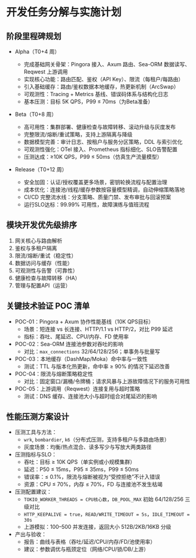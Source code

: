 # 开发任务分解与实施计划

## 阶段里程碑规划
- Alpha（T0+4 周）
  - 完成基础网关骨架：Pingora 接入、Axum 路由、Sea-ORM 数据读写、Reqwest 上游调用
  - 实现核心功能：路由匹配、鉴权（API Key）、限流（每租户/每路由）
  - 引入基础缓存：路由/鉴权数据本地缓存，热更新机制（ArcSwap）
  - 可观测性：Tracing + Metrics 基线、错误码体系与结构化日志
  - 基本压测：目标 5K QPS，P99 ≤ 70ms（为Beta准备）

- Beta（T0+8 周）
  - 高可用性：集群部署、健康检查与故障转移、滚动升级与灰度发布
  - 完整限流/熔断/重试策略，支持上游隔离与降级
  - 数据模型完善：审计日志、按租户与服务分区策略，DDL 与索引优化
  - 可观测性强化：OTel 接入、Prometheus 指标细化、SLO告警配置
  - 压测达成：≥10K QPS，P99 ≤ 50ms（仿真生产流量模型）

- Release（T0+12 周）
  - 安全加固：认证/授权覆盖更多场景，密钥轮换流程与配置治理
  - 成本优化：连接池/线程/缓存参数按容量模型精调，自动伸缩策略落地
  - CI/CD 完整流水线：分支策略、质量门禁、发布审批与回滚预案
  - 运行SLO达标：99.99% 可用性，故障演练与值班流程

## 模块开发优先级排序
1) 网关核心与路由解析
2) 鉴权与多租户隔离
3) 限流/熔断/重试（稳定性）
4) 数据访问与缓存（性能）
5) 可观测性与告警（可靠性）
6) 健康检查与故障转移（HA）
7) 管理与配置API（运营）

## 关键技术验证 POC 清单
- POC-01：Pingora + Axum 协作性能基线（10K QPS目标）
  - 场景：短连接 vs 长连接、HTTP/1.1 vs HTTP/2，对比 P99 延迟
  - 指标：吞吐、尾延迟、CPU/内存、FD 使用率
- POC-02：Sea-ORM 连接池参数对吞吐的影响
  - 对比：`max_connections` 32/64/128/256；单事务与批量写
- POC-03：本地缓存（DashMap/Moka）命中率与一致性
  - 测试：TTL 与版本化热更新，命中率 ≥ 90% 的情况下延迟改善
- POC-04：限流与熔断策略稳定性
  - 对比：固定窗口/漏桶/令牌桶；请求风暴与上游故障情况下的服务可用性
- POC-05：上游调用（Reqwest）连接复用与超时策略
  - 测试：DNS 缓存、连接池大小与超时组合对尾延迟的影响

## 性能压测方案设计
- 压测工具与方法：
  - `wrk`, `bombardier`, `k6`（分布式压测，支持多租户与多路由场景）
  - 灰度场景：均衡/热点混合、读多写少与写放大两类路径
- 压测指标与SLO：
  - 吞吐：目标 ≥ 10K QPS（单实例或小规模集群）
  - 延迟：P50 ≤ 15ms，P95 ≤ 35ms，P99 ≤ 50ms
  - 错误率：≤ 0.1%，限流与熔断被视为“受控拒绝”不计入错误
  - 资源：CPU ≤ 70%，内存 ≤ 70%，FD 与连接池不发生枯竭
- 压测配置建议：
  - `TOKIO_WORKER_THREADS = CPU核心数`，`DB_POOL_MAX` 初始 64/128/256 三级对比
  - `HTTP_KEEPALIVE = true`，`READ/WRITE_TIMEOUT = 5s`，`IDLE_TIMEOUT = 30s`
  - 上游模拟：100–500 并发连接，返回大小 512B/2KB/16KB 分级
- 产出与验收：
  - 报告：曲线与表格（吞吐/延迟/CPU/内存/FD/池使用率）
  - 建议：参数调优与瓶颈定位（网络/CPU/锁/DB/上游）